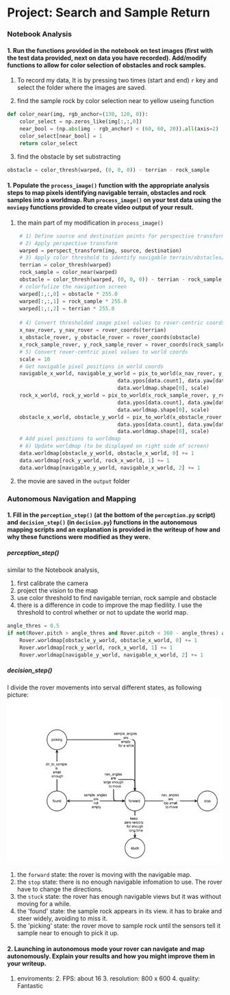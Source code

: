 [//]: # (Image References)

[states]: ./misc/states.jpg
[image2]: ./calibration_images/example_grid1.jpg
[image3]: ./calibration_images/example_rock1.jpg 

# Project: Search and Sample Return


### Notebook Analysis
#### 1. Run the functions provided in the notebook on test images (first with the test data provided, next on data you have recorded). Add/modify functions to allow for color selection of obstacles and rock samples.

1. To record my data, It is by pressing two times (start and end) `r` key and select the folder where the images are saved. 

2. find the sample rock by color selection near to yellow useing function 
``` python
def color_near(img, rgb_anchor=(130, 120, 0)):
    color_select = np.zeros_like(img[:,:,0])
    near_bool = (np.abs(img - rgb_anchor) < (60, 60, 20)).all(axis=2)
    color_select[near_bool] = 1
    return color_select
```

3. find the obstacle by set substracting
``` python
obstacle = color_thresh(warped, (0, 0, 0)) - terrian - rock_sample
```


#### 1. Populate the `process_image()` function with the appropriate analysis steps to map pixels identifying navigable terrain, obstacles and rock samples into a worldmap.  Run `process_image()` on your test data using the `moviepy` functions provided to create video output of your result. 

1. the main part of my modification in `process_image()`
``` python
    # 1) Define source and destination points for perspective transform
    # 2) Apply perspective transform
    warped = perspect_transform(img, source, destination)
    # 3) Apply color threshold to identify navigable terrain/obstacles/rock samples
    terrian = color_thresh(warped)
    rock_sample = color_near(warped)
    obstacle = color_thresh(warped, (0, 0, 0)) - terrian - rock_sample
    # colorfulize the navigation screen
    warped[:,:,0] = obstacle * 255.0 
    warped[:,:,1] = rock_sample * 255.0 
    warped[:,:,2] = terrian * 255.0 

    # 4) Convert thresholded image pixel values to rover-centric coords
    x_nav_rover, y_nav_rover = rover_coords(terrian)
    x_obstacle_rover, y_obstacle_rover = rover_coords(obstacle)
    x_rock_sample_rover, y_rock_sample_rover = rover_coords(rock_sample)
    # 5) Convert rover-centric pixel values to world coords
    scale = 10
    # Get navigable pixel positions in world coords
    navigable_x_world, navigable_y_world = pix_to_world(x_nav_rover, y_nav_rover, data.xpos[data.count], 
                                    data.ypos[data.count], data.yaw[data.count], 
                                    data.worldmap.shape[0], scale)
    rock_x_world, rock_y_world = pix_to_world(x_rock_sample_rover, y_rock_sample_rover, data.xpos[data.count], 
                                    data.ypos[data.count], data.yaw[data.count], 
                                    data.worldmap.shape[0], scale)
    obstacle_x_world, obstacle_y_world = pix_to_world(x_obstacle_rover, y_obstacle_rover, data.xpos[data.count], 
                                    data.ypos[data.count], data.yaw[data.count], 
                                    data.worldmap.shape[0], scale)
    # Add pixel positions to worldmap
    # 6) Update worldmap (to be displayed on right side of screen)
    data.worldmap[obstacle_y_world, obstacle_x_world, 0] += 1
    data.worldmap[rock_y_world, rock_x_world, 1] += 1
    data.worldmap[navigable_y_world, navigable_x_world, 2] += 1
```

2. the movie are saved in the `output` folder


### Autonomous Navigation and Mapping

#### 1. Fill in the `perception_step()` (at the bottom of the `perception.py` script) and `decision_step()` (in `decision.py`) functions in the autonomous mapping scripts and an explanation is provided in the writeup of how and why these functions were modified as they were.

##### perception_step()
similar to the Notebook analysis,
1. first calibrate the camera
2. project the vision to the map 
3. use color threshold to find navigable terrian, rock sample and obstacle
4. there is a difference in code to improve the map fiedility. I use the threshold to control whether or not to update the world map.
```python
angle_thres = 0.5
if not(Rover.pitch > angle_thres and Rover.pitch < 360 - angle_thres) and not(abs(Rover.roll) > angle_thres and Rover.roll < 360 - angle_thres):
    Rover.worldmap[obstacle_y_world, obstacle_x_world, 0] += 1
    Rover.worldmap[rock_y_world, rock_x_world, 1] += 1
    Rover.worldmap[navigable_y_world, navigable_x_world, 2] += 1
```

##### decision_step()
I divide the rover movements into serval different states, as following picture:
![alt text][states]

1. the `forward` state: the rover is moving with the navigable map.
2. the `stop` state: there is no enough navigable infomation to use. The rover have to change the directions.
3. the `stuck` state: the rover has enough navigable views but it was without moving for a while.
4. the 'found' state: the sample rock appears in its view. it has to brake and steer widely, avoiding to miss it.
5. the 'picking' state: the rover move to sample rock until the sensors tell it sample near to enough to pick it up.


#### 2. Launching in autonomous mode your rover can navigate and map autonomously.  Explain your results and how you might improve them in your writeup.  

1. enviroments:
    2. FPS: about 16
    3. resolution: 800 x 600
    4. quality: Fantastic 


